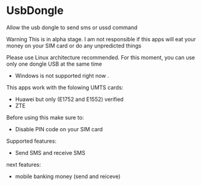 # UsbDongle
Allow the usb dongle to send sms or ussd command

Warning 
This  is in alpha stage.
I am not responsible if this apps  will eat your money on
your SIM card or do any unpredicted things

Please use Linux architecture recommended. For this moment, you can use only one dongle USB at the same time 
* Windows is not supported right now  .

This apps  work with the folowing UMTS cards:
* Huawei but only (E1752 and E1552) verified
* ZTE

Before using this  make sure to:
* Disable PIN code on your SIM card


Supported features:
* Send SMS and receive SMS

next features:
* mobile banking money (send and reiceve)

